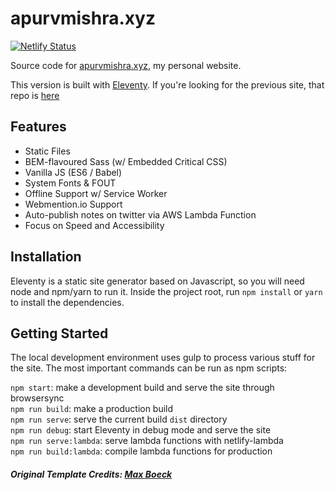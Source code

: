 # apurvmishra.xyz

[![Netlify Status](https://api.netlify.com/api/v1/badges/f7f868c7-d54d-4dfe-91be-75237ee0cecb/deploy-status)](https://app.netlify.com/sites/apurvmishra/deploys)

Source code for [apurvmishra.xyz](apurvmishra.xyz), my personal website.  

This version is built with [Eleventy](https://www.11ty.io). If you're looking for the previous site, that repo is [here](https://github.com/apurvmishra99/apurvmishra99.github.io)

## Features

* Static Files
* BEM-flavoured Sass (w/ Embedded Critical CSS)
* Vanilla JS (ES6 / Babel)
* System Fonts & FOUT
* Offline Support w/ Service Worker
* Webmention.io Support
* Auto-publish notes on twitter via AWS Lambda Function
* Focus on Speed and Accessibility

## Installation

Eleventy is a static site generator based on Javascript, so you will need node and npm/yarn to run it.
Inside the project root, run `npm install` or `yarn` to install the dependencies.

## Getting Started

The local development environment uses gulp to process various stuff for the site. 
The most important commands can be run as npm scripts:

`npm start`: make a development build and serve the site through browsersync  
`npm run build`: make a production build  
`npm run serve`: serve the current build `dist` directory  
`npm run debug`: start Eleventy in debug mode and serve the site  
`npm run serve:lambda`: serve lambda functions with netlify-lambda  
`npm run build:lambda`: compile lambda functions for production  

##### Original Template Credits: [Max Boeck](https://mxb.dev)
